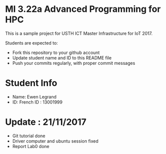 MI 3.22a Advanced Programming for HPC
=============================================

This is a sample project for USTH ICT Master Infrastructure for IoT 2017.

Students are expected to:

* Fork this repository to your github account
* Update student name and ID to this README file
* Push your commits regularly, with proper commit messages

Student Info
=======================

* Name: Ewen Legrand
* ID: French ID :  13001999

Update : 21/11/2017
======================

* Git tutorial done
* Driver computer and ubuntu session fixed
* Report Lab0 done

